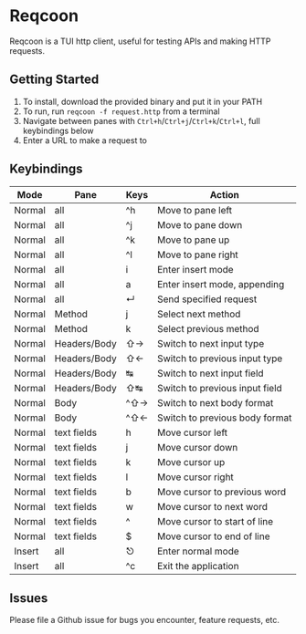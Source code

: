 # Reqcoon
Reqcoon is a TUI http client, useful for testing APIs and making HTTP requests.

## Getting Started
1. To install, download the provided binary and put it in your PATH
2. To run, run `reqcoon -f request.http` from a terminal
3. Navigate between panes with `Ctrl+h`/`Ctrl+j`/`Ctrl+k`/`Ctrl+l`, full keybindings below
4. Enter a URL to make a request to

## Keybindings

| Mode   | Pane         | Keys | Action                         |
| ------ | ------------ | ---- | ------------------------------ |
| Normal | all          | \^h  | Move to pane left              |
| Normal | all          | \^j  | Move to pane down              |
| Normal | all          | \^k  | Move to pane up                |
| Normal | all          | \^l  | Move to pane right             |
| Normal | all          | i    | Enter insert mode              |
| Normal | all          | a    | Enter insert mode, appending   |
| Normal | all          | ↵    | Send specified request         |
| Normal | Method       | j    | Select next method             |
| Normal | Method       | k    | Select previous method         |
| Normal | Headers/Body | ⇧→   | Switch to next input type      |
| Normal | Headers/Body | ⇧←   | Switch to previous input type  |
| Normal | Headers/Body | ↹    | Switch to next input field     |
| Normal | Headers/Body | ⇧↹   | Switch to previous input field |
| Normal | Body         | \^⇧→ | Switch to next body format     |
| Normal | Body         | \^⇧← | Switch to previous body format |
| Normal | text fields  | h    | Move cursor left               |
| Normal | text fields  | j    | Move cursor down               |
| Normal | text fields  | k    | Move cursor up                 |
| Normal | text fields  | l    | Move cursor right              |
| Normal | text fields  | b    | Move cursor to previous word   |
| Normal | text fields  | w    | Move cursor to next word       |
| Normal | text fields  | ^    | Move cursor to start of line   |
| Normal | text fields  | $    | Move cursor to end of line     |
| Insert | all          | ⎋    | Enter normal mode              |
| Insert | all          | \^c  | Exit the application           |

## Issues

Please file a Github issue for bugs you encounter, feature requests, etc.
